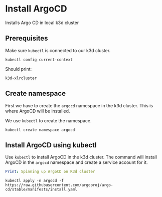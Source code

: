 # Install ArgoCD

Installs Argo CD in local k3d cluster

## Prerequisites
  
Make sure `kubectl` is connected to our k3d cluster.
  
```shell
kubectl config current-context
```
Should print:

```output
k3d-xlrcluster
```

## Create namespace

First we have to create the `argocd` namespace in the k3d cluster. This is where ArgoCD will be installed.

We use `kubectl` to create the namespace.

```shell
kubectl create namespace argocd
```

## Install ArgoCD using kubectl

Use `kubectl` to install ArgoCD in the k3d cluster. The command will install ArgoCD in the `argocd` namespace and create a service account for it.

```yaml instacli
Print: Spinning up ArgoCD on K3d cluster
```

```shell
kubectl apply -n argocd -f https://raw.githubusercontent.com/argoproj/argo-cd/stable/manifests/install.yaml
```
